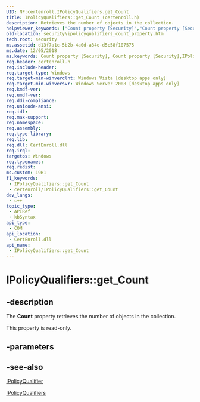 ```yaml
---
UID: NF:certenroll.IPolicyQualifiers.get_Count
title: IPolicyQualifiers::get_Count (certenroll.h)
description: Retrieves the number of objects in the collection.
helpviewer_keywords: ["Count property [Security]","Count property [Security]","IPolicyQualifiers interface","IPolicyQualifiers interface [Security]","Count property","IPolicyQualifiers.Count","IPolicyQualifiers.get_Count","IPolicyQualifiers::Count","IPolicyQualifiers::get_Count","certenroll/IPolicyQualifiers::Count","certenroll/IPolicyQualifiers::get_Count","get_Count","security.ipolicyqualifiers_count_property"]
old-location: security\ipolicyqualifiers_count_property.htm
tech.root: security
ms.assetid: d13f7a1c-5b2b-4a0d-a84e-d5c58f107575
ms.date: 12/05/2018
ms.keywords: Count property [Security], Count property [Security],IPolicyQualifiers interface, IPolicyQualifiers interface [Security],Count property, IPolicyQualifiers.Count, IPolicyQualifiers.get_Count, IPolicyQualifiers::Count, IPolicyQualifiers::get_Count, certenroll/IPolicyQualifiers::Count, certenroll/IPolicyQualifiers::get_Count, get_Count, security.ipolicyqualifiers_count_property
req.header: certenroll.h
req.include-header: 
req.target-type: Windows
req.target-min-winverclnt: Windows Vista [desktop apps only]
req.target-min-winversvr: Windows Server 2008 [desktop apps only]
req.kmdf-ver: 
req.umdf-ver: 
req.ddi-compliance: 
req.unicode-ansi: 
req.idl: 
req.max-support: 
req.namespace: 
req.assembly: 
req.type-library: 
req.lib: 
req.dll: CertEnroll.dll
req.irql: 
targetos: Windows
req.typenames: 
req.redist: 
ms.custom: 19H1
f1_keywords:
 - IPolicyQualifiers::get_Count
 - certenroll/IPolicyQualifiers::get_Count
dev_langs:
 - c++
topic_type:
 - APIRef
 - kbSyntax
api_type:
 - COM
api_location:
 - CertEnroll.dll
api_name:
 - IPolicyQualifiers::get_Count
---
```


# IPolicyQualifiers::get_Count


## -description

The <b>Count</b> property retrieves the number of objects in the collection.

This property is read-only.

## -parameters

## -see-also

<a href="/windows/desktop/api/certenroll/nn-certenroll-ipolicyqualifier">IPolicyQualifier</a>



<a href="/windows/desktop/api/certenroll/nn-certenroll-ipolicyqualifiers">IPolicyQualifiers</a>

